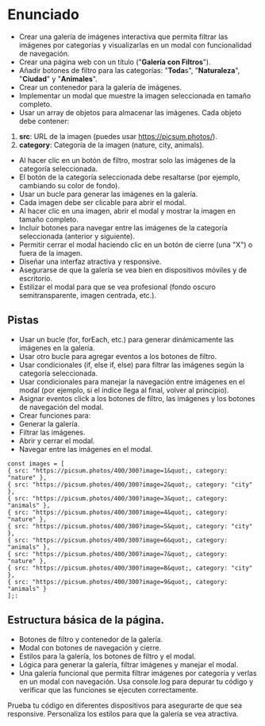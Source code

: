 # Enunciado

* Crear una galería de imágenes interactiva que permita filtrar las imágenes por categorías y visualizarlas en un modal con funcionalidad de navegación.
* Crear una página web con un título ("**Galería con Filtros**").
* Añadir botones de filtro para las categorías: "**Toda**s", "**Naturaleza**", "**Ciudad**" y "**Animales**".
* Crear un contenedor para la galería de imágenes.
* Implementar un modal que muestre la imagen seleccionada en tamaño completo.
* Usar un array de objetos para almacenar las imágenes. Cada objeto debe contener:

1. **src**: URL de la imagen (puedes usar https://picsum.photos/).
2. **category**: Categoría de la imagen (nature, city, animals).

* Al hacer clic en un botón de filtro, mostrar solo las imágenes de la categoría seleccionada.
* El botón de la categoría seleccionada debe resaltarse (por ejemplo, cambiando su color de fondo).
* Usar un bucle para generar las imágenes en la galería.
* Cada imagen debe ser clicable para abrir el modal.
* Al hacer clic en una imagen, abrir el modal y mostrar la imagen en tamaño completo.
* Incluir botones para navegar entre las imágenes de la categoría seleccionada (anterior y siguiente).
* Permitir cerrar el modal haciendo clic en un botón de cierre (una "X") o fuera de la imagen.
* Diseñar una interfaz atractiva y responsive.
* Asegurarse de que la galería se vea bien en dispositivos móviles y de escritorio.
* Estilizar el modal para que se vea profesional (fondo oscuro semitransparente, imagen centrada, etc.).


## Pistas
* Usar un bucle (for, forEach, etc.) para generar dinámicamente las imágenes en la galería.
* Usar otro bucle para agregar eventos a los botones de filtro.
* Usar condicionales (if, else if, else) para filtrar las imágenes según la categoría seleccionada.
* Usar condicionales para manejar la navegación entre imágenes en el modal (por ejemplo, si el índice llega al final, volver al principio).
* Asignar eventos click a los botones de filtro, las imágenes y los botones de navegación del modal.
* Crear funciones para:
* Generar la galería.
* Filtrar las imágenes.
* Abrir y cerrar el modal.
* Navegar entre las imágenes en el modal.
```
const images = [
{ src: "https://picsum.photos/400/300?image=1&quot;, category: "nature" },
{ src: "https://picsum.photos/400/300?image=2&quot;, category: "city" },
{ src: "https://picsum.photos/400/300?image=3&quot;, category: "animals" },
{ src: "https://picsum.photos/400/300?image=4&quot;, category: "nature" },
{ src: "https://picsum.photos/400/300?image=5&quot;, category: "city" },
{ src: "https://picsum.photos/400/300?image=6&quot;, category: "animals" },
{ src: "https://picsum.photos/400/300?image=7&quot;, category: "nature" },
{ src: "https://picsum.photos/400/300?image=8&quot;, category: "city" },
{ src: "https://picsum.photos/400/300?image=9&quot;, category: "animals" }
];:
```
## Estructura básica de la página.
* Botones de filtro y contenedor de la galería.
* Modal con botones de navegación y cierre.
* Estilos para la galería, los botones de filtro y el modal.
* Lógica para generar la galería, filtrar imágenes y manejar el modal.
* Una galería funcional que permita filtrar imágenes por categoría y verlas en un modal con navegación.
Usa console.log para depurar tu código y verificar que las funciones se ejecuten correctamente.

Prueba tu código en diferentes dispositivos para asegurarte de que sea responsive.
Personaliza los estilos para que la galería se vea atractiva.
